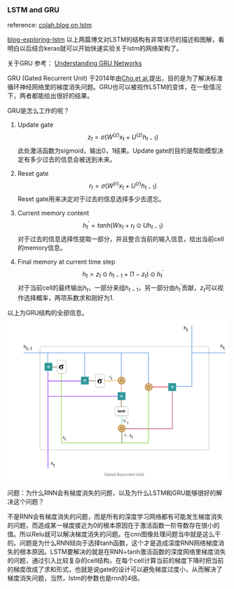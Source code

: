 ### LSTM and GRU

reference:
[colah.blog on lstm](https://colah.github.io/posts/2015-08-Understanding-LSTMs/)

[blog-exploring-lstm](http://blog.echen.me/2017/05/30/exploring-lstms/)
以上两篇博文对LSTM的结构有非常详尽的描述和图解，看明白以后结合keras就可以开始快速实验关于lstm的网络架构了。

关于GRU
参考：
[Understanding GRU Networks](https://towardsdatascience.com/understanding-gru-networks-2ef37df6c9be)

GRU (Gated Recurrent Unit) 于2014年由[Cho.et al.](https://arxiv.org/pdf/1406.1078v3.pdf)提出，目的是为了解决标准循环神经网络里的梯度消失问题。GRU也可以被视作LSTM的变体，在一些情况下，两者都能给出很好的结果。

GRU是怎么工作的呢？

1. Update gate
$$z_t = \sigma (W^{(z)}x_t + U^{(z)}h_{t-1})$$
此处激活函数为sigmoid，输出0，1结果。Update gate的目的是帮助模型决定有多少过去的信息会被送到未来。

2. Reset gate
$$r_t = \sigma (W^{(r)}x_t + U^{(r)}h_{t-1})$$
Reset gate用来决定对于过去的信息选择多少去遗忘。

3. Current memory content
$$h^{\prime}_t = tanh(Wx_t + r_t\odot Uh_{t-1})$$
对于过去的信息选择性提取一部分，并且整合当前的输入信息，给出当前cell的memory信息。

4. Final memory at current time step
$$h_t = z_t\odot h_{t-1} + (1-z_t)\odot h^{\prime}_t$$
对于当前cell的最终输出$h_t$，一部分来组$h_{t-1}$，另一部分由$h^{\prime}_t$贡献，$z_t$可以视作选择概率，两项系数求和刚好为1.

以上为GRU结构的全部信息。
![GRU cell](./GRU.png)

问题：为什么RNN会有梯度消失的问题，以及为什么LSTM和GRU能够很好的解决这个问题？

不是RNN会有梯度消失的问题，而是所有的深度学习网络都有可能发生梯度消失的问题，而造成某一梯度接近为0的根本原因在于激活函数一阶导数存在很小的值。所以Relu就可以解决梯度消失的问题。在cnn图像处理问题当中就是这么干的。问题是为什么RNN倾向于选择tanh函数，这个才是造成深度RNN网络梯度消失的根本原因。LSTM要解决的就是在RNN+tanh激活函数的深度网络里梯度消失的问题，通过引入比较复杂的cell结构，在每个cell计算当前的梯度下降时把当前的梯度改成了求和形式，也就是说gate的设计可以避免梯度过度小，从而解决了梯度消失问题，当然，lstm的参数也是rnn的4倍。